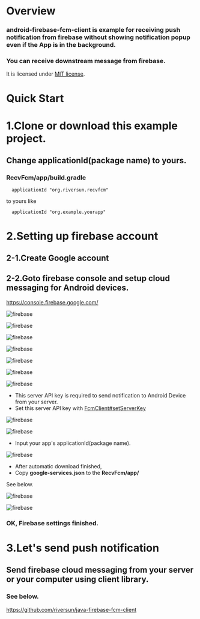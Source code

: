 # Overview

### android-firebase-fcm-client is example for receiving push notification from firebase without showing notification popup even if the App is in the background.

### You can receive downstream message from firebase.

It is licensed under [MIT license](https://opensource.org/licenses/MIT).

# Quick Start

# 1.Clone or download this example project.
## Change applicationId(package name) to yours.

### RecvFcm/app/build.gradle
```
  applicationId "org.riversun.recvfcm"
```
to yours like
```
  applicationId "org.example.yourapp"
```

# 2.Setting up firebase account

## 2-1.Create Google account

## 2-2.Goto firebase console and setup cloud messaging for Android devices.
https://console.firebase.google.com/

![firebase](https://riversun.github.io/img/fcm/img01.png
 "firebase")

![firebase](https://riversun.github.io/img/fcm/img02.png
  "firebase")

![firebase](https://riversun.github.io/img/fcm/img03.png
	 "firebase")

![firebase](https://riversun.github.io/img/fcm/img04.png
	 	 "firebase")

![firebase](https://riversun.github.io/img/fcm/img05.png
		 	 "firebase")

![firebase](https://riversun.github.io/img/fcm/img06.png
			 "firebase")

![firebase](https://riversun.github.io/img/fcm/img07.png
"firebase")
- This server API key is required to send notification to Android Device from your server.
- Set this server API key with  [FcmClient#setServerKey](https://github.com/riversun/java-firebase-fcm-client/blob/master/src/main/java/org/riversun/fcm/FcmClient.java)

![firebase](https://riversun.github.io/img/fcm/img08.png
			 "firebase")

![firebase](https://riversun.github.io/img/fcm/img09.png
			 "firebase")
- Input your app's applicationId(package name).

![firebase](https://riversun.github.io/img/fcm/img10.png
			 "firebase")
- After automatic download finished,
- Copy <b>google-services.json</b> to the <b>RecvFcm/app/</b>

See below.

![firebase](https://riversun.github.io/img/fcm/img12.png
			 "firebase")


![firebase](https://riversun.github.io/img/fcm/img11.png
			 "firebase")

### OK, Firebase settings finished.

# 3.Let's send push notification
## Send firebase cloud messaging from your server or your computer using client library.

### See below.
https://github.com/riversun/java-firebase-fcm-client
